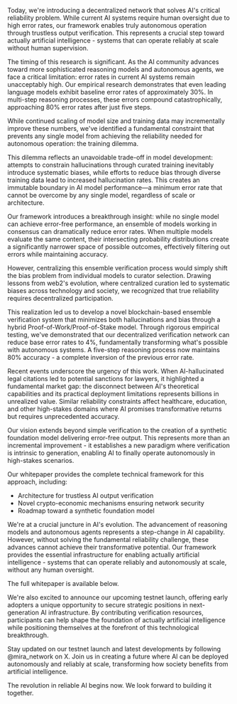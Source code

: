Today, we're introducing a decentralized network that solves AI's critical reliability problem. While current AI systems require human oversight due to high error rates, our framework enables truly autonomous operation through trustless output verification. This represents a crucial step toward actually artificial intelligence - systems that can operate reliably at scale without human supervision.

The timing of this research is significant. As the AI community advances toward more sophisticated reasoning models and autonomous agents, we face a critical limitation: error rates in current AI systems remain unacceptably high. Our empirical research demonstrates that even leading language models exhibit baseline error rates of approximately 30%. In multi-step reasoning processes, these errors compound catastrophically, approaching 80% error rates after just five steps.

While continued scaling of model size and training data may incrementally improve these numbers, we've identified a fundamental constraint that prevents any single model from achieving the reliability needed for autonomous operation: the training dilemma.

This dilemma reflects an unavoidable trade-off in model development: attempts to constrain hallucinations through curated training inevitably introduce systematic biases, while efforts to reduce bias through diverse training data lead to increased hallucination rates. This creates an immutable boundary in AI model performance—a minimum error rate that cannot be overcome by any single model, regardless of scale or architecture.

Our framework introduces a breakthrough insight: while no single model can achieve error-free performance, an ensemble of models working in consensus can dramatically reduce error rates. When multiple models evaluate the same content, their intersecting probability distributions create a significantly narrower space of possible outcomes, effectively filtering out errors while maintaining accuracy.

However, centralizing this ensemble verification process would simply shift the bias problem from individual models to curator selection. Drawing lessons from web2's evolution, where centralized curation led to systematic biases across technology and society, we recognized that true reliability requires decentralized participation.

This realization led us to develop a novel blockchain-based ensemble verification system that minimizes both hallucinations and bias through a hybrid Proof-of-Work/Proof-of-Stake model. Through rigorous empirical testing, we've demonstrated that our decentralized verification network can reduce base error rates to 4%, fundamentally transforming what's possible with autonomous systems. A five-step reasoning process now maintains 80% accuracy - a complete inversion of the previous error rate.

Recent events underscore the urgency of this work. When AI-hallucinated legal citations led to potential sanctions for lawyers, it highlighted a fundamental market gap: the disconnect between AI's theoretical capabilities and its practical deployment limitations represents billions in unrealized value. Similar reliability constraints affect healthcare, education, and other high-stakes domains where AI promises transformative returns but requires unprecedented accuracy.

Our vision extends beyond simple verification to the creation of a synthetic foundation model delivering error-free output. This represents more than an incremental improvement - it establishes a new paradigm where verification is intrinsic to generation, enabling AI to finally operate autonomously in high-stakes scenarios.

Our whitepaper provides the complete technical framework for this approach, including:

- Architecture for trustless AI output verification
- Novel crypto-economic mechanisms ensuring network security
- Roadmap toward a synthetic foundation model

We're at a crucial juncture in AI's evolution. The advancement of reasoning models and autonomous agents represents a step-change in AI capability. However, without solving the fundamental reliability challenge, these advances cannot achieve their transformative potential. Our framework provides the essential infrastructure for enabling actually artificial intelligence - systems that can operate reliably and autonomously at scale, without any human oversight.

The full whitepaper is available below.

We're also excited to announce our upcoming testnet launch, offering early adopters a unique opportunity to secure strategic positions in next-generation AI infrastructure. By contributing verification resources, participants can help shape the foundation of actually artificial intelligence while positioning themselves at the forefront of this technological breakthrough.

Stay updated on our testnet launch and latest developments by following @mira_network on X. Join us in creating a future where AI can be deployed autonomously and reliably at scale, transforming how society benefits from artificial intelligence.

The revolution in reliable AI begins now. We look forward to building it together.
